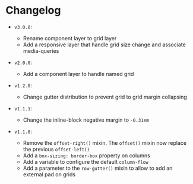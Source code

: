 Changelog
=======

 * `v3.0.0`:
     * Rename component layer to grid layer
     * Add a responsive layer that handle grid size change and associate media-queries

 * `v2.0.0`:
     * Add a component layer to handle named grid

 * `v1.2.0`:
     * Change gutter distribution to prevent grid to grid margin collapsing  

 * `v1.1.1`:
     * Change the inline-block negative margin to `-0.31em` 

 * `v1.1.0`:
     * Remove the `offset-right()` mixin. The `offset()` mixin now replace the previous `offset-left()`
     * Add a `box-sizing: border-box` property on columns 
     * Add a variable to configure the default `column-flow`
     * Add a parameter to the `row-gutter()` mixin to allow to add an external pad on grids